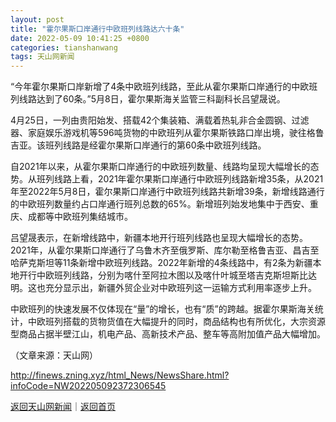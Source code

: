 ```yaml
---
layout: post
title: "霍尔果斯口岸通行中欧班列线路达六十条"
date: 2022-05-09 10:41:25 +0800
categories: tianshanwang
tags: 天山网新闻
---
```

<p>“今年霍尔果斯口岸新增了4条中欧班列线路，至此从霍尔果斯口岸通行的中欧班列线路达到了60条。”5月8日，霍尔果斯海关监管三科副科长吕望晟说。</p>
 <p>4月25日，一列由贵阳始发、搭载42个集装箱、满载着热轧非合金圆钢、过滤器、家庭娱乐游戏机等596吨货物的中欧班列从霍尔果斯铁路口岸出境，驶往格鲁吉亚。该班列线路是经霍尔果斯口岸通行的第60条中欧班列线路。</p>
 <p>自2021年以来，从霍尔果斯口岸通行的中欧班列数量、线路均呈现大幅增长的态势。从班列线路上看，2021年霍尔果斯口岸通行中欧班列线路新增35条，从2021年至2022年5月8日，霍尔果斯口岸通行中欧班列线路共新增39条，新增线路通行的中欧班列数量约占口岸通行班列总数的65%。新增班列始发地集中于西安、重庆、成都等中欧班列集结城市。</p>
 <p>吕望晟表示，在新增线路中，新疆本地开行班列线路也呈现大幅增长的态势。2021年，从霍尔果斯口岸通行了乌鲁木齐至俄罗斯、库尔勒至格鲁吉亚、昌吉至哈萨克斯坦等11条新增中欧班列线路。2022年新增的4条线路中，有2条为新疆本地开行中欧班列线路，分别为喀什至阿拉木图以及喀什叶城至塔吉克斯坦斯比达明。这也充分显示出，新疆外贸企业对中欧班列这一运输方式利用率逐步上升。</p>
 <p>中欧班列的快速发展不仅体现在“量”的增长，也有“质”的跨越。据霍尔果斯海关统计，中欧班列搭载的货物货值在大幅提升的同时，商品结构也有所优化，大宗资源型商品占据半壁江山，机电产品、高新技术产品、整车等高附加值产品大幅增加。</p><p class="em_media">（文章来源：天山网）</p>

<http://finews.zning.xyz/html_News/NewsShare.html?infoCode=NW202205092372306545>

[返回天山网新闻](//finews.withounder.com/category/tianshanwang.html)｜[返回首页](//finews.withounder.com/)